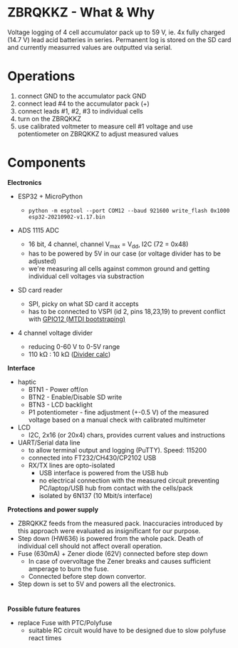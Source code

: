 # ZBRQKKZ - What & Why 
Voltage logging of 4 cell accumulator pack up to 59 V, ie. 4x fully charged (14.7 V) lead acid batteries in series.
Permanent log is stored on the SD card and currently measurred values are outputted via serial.

# Operations
1. connect GND to the accumulator pack GND
2. connect lead #4 to the accumulator pack (+)  
3. connect leads #1, #2, #3 to individual cells
4. turn on the ZBRQKKZ
5. use calibrated voltmeter to measure cell #1 voltage and use potentiometer on ZBRQKKZ to adjust measured values

# Components
**Electronics**
- ESP32 + MicroPython
  - `python -m esptool --port COM12 --baud 921600 write_flash 0x1000 esp32-20210902-v1.17.bin`
- ADS 1115 ADC
  - 16 bit, 4 channel, channel V<sub>max</sub> = V<sub>dd</sub>, I2C (72 = 0x48)
  - has to be powered by 5V in our case (or voltage divider has to be adjusted)
  - we're measuring all cells against common ground and getting individual cell voltages via substraction

- SD card reader
  - SPI, picky on what SD card it accepts
  - has to be connected to VSPI (id 2, pins 18,23,19) to prevent conflict with [GPIO12 (MTDI bootstraping)](https://docs.espressif.com/projects/esp-idf/en/release-v4.0/api-reference/peripherals/sd_pullup_requirements.html#mtdi-strapping-pin)

- 4 channel voltage divider
  - reducing 0-60 V to 0-5V range
  - 110 kΩ : 10 kΩ ([Divider calc](https://ohmslawcalculator.com/voltage-divider-calculator))

**Interface**
- haptic
  - BTN1 - Power off/on
  - BTN2 - Enable/Disable SD write 
  - BTN3 - LCD backlight
  - P1 potentiometer - fine adjustment (+-0.5 V) of the measured voltage based on a manual check with calibrated multimeter
- LCD
    - I2C, 2x16 (or 20x4) chars, provides current values and instructions
- UART/Serial data line
    - to allow terminal output and logging (PuTTY). Speed: 115200
    - connected into FT232/CH430/CP2102 USB
    - RX/TX lines are opto-isolated
        - USB interface is powered from the USB hub
        - no electrical connection with the measured circuit preventing PC/laptop/USB hub from contact with the cells/pack
        - isolated by 6N137 (10 Mbit/s interface)


**Protections and power supply**
- ZBRQKKZ feeds from the measured pack. Inaccuracies introduced by this approach were evaluated as insignificant for our purpose.
- Step down (HW636) is powered from the whole pack. Death of individual cell should not affect overall operation.
- Fuse (630mA) + Zener diode (62V) connected before step down 
    - In case of overvoltage the Zener breaks and causes sufficient amperage to burn the fuse.
    - Connected before step down convertor.
- Step down is set to 5V and powers all the electronics.

 
 



# 
**Possible future features**
- replace Fuse with PTC/Polyfuse
  - suitable RC circuit would have to be designed due to slow polyfuse react times
